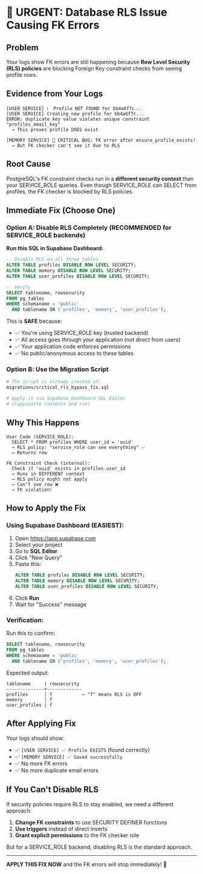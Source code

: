 # 🚨 URGENT: Database RLS Issue Causing FK Errors

## Problem
Your logs show FK errors are still happening because **Row Level Security (RLS) policies** are blocking Foreign Key constraint checks from seeing profile rows.

## Evidence from Your Logs
```
[USER SERVICE] ℹ️  Profile NOT FOUND for bb4a6f7c...
[USER SERVICE] Creating new profile for bb4a6f7c...
ERROR: duplicate key value violates unique constraint "profiles_email_key"
  → This proves profile DOES exist

[MEMORY SERVICE] 🚨 CRITICAL BUG: FK error after ensure_profile_exists!
  → But FK checker can't see it due to RLS
```

## Root Cause
PostgreSQL's FK constraint checks run in a **different security context** than your SERVICE_ROLE queries. Even though SERVICE_ROLE can SELECT from profiles, the FK checker is blocked by RLS policies.

## Immediate Fix (Choose One)

### Option A: Disable RLS Completely (RECOMMENDED for SERVICE_ROLE backends)

**Run this SQL in Supabase Dashboard:**

```sql
-- Disable RLS on all three tables
ALTER TABLE profiles DISABLE ROW LEVEL SECURITY;
ALTER TABLE memory DISABLE ROW LEVEL SECURITY;
ALTER TABLE user_profiles DISABLE ROW LEVEL SECURITY;

-- Verify
SELECT tablename, rowsecurity 
FROM pg_tables 
WHERE schemaname = 'public' 
  AND tablename IN ('profiles', 'memory', 'user_profiles');
```

This is **SAFE** because:
- ✅ You're using SERVICE_ROLE key (trusted backend)
- ✅ All access goes through your application (not direct from users)
- ✅ Your application code enforces permissions
- ✅ No public/anonymous access to these tables

### Option B: Use the Migration Script

```bash
# The script is already created at:
migrations/critical_rls_bypass_fix.sql

# Apply it via Supabase Dashboard SQL Editor
# (Copy/paste contents and run)
```

## Why This Happens

```
User Code (SERVICE_ROLE):
  SELECT * FROM profiles WHERE user_id = 'uuid'
  → RLS policy: "service_role can see everything" ✅
  → Returns row

FK Constraint Check (internal):
  Check if 'uuid' exists in profiles.user_id
  → Runs in DIFFERENT context
  → RLS policy might not apply
  → Can't see row ❌
  → FK violation!
```

## How to Apply the Fix

### Using Supabase Dashboard (EASIEST):

1. Open https://app.supabase.com
2. Select your project
3. Go to **SQL Editor**
4. Click "New Query"
5. Paste this:
   ```sql
   ALTER TABLE profiles DISABLE ROW LEVEL SECURITY;
   ALTER TABLE memory DISABLE ROW LEVEL SECURITY;
   ALTER TABLE user_profiles DISABLE ROW LEVEL SECURITY;
   ```
6. Click **Run**
7. Wait for "Success" message

### Verification:

Run this to confirm:
```sql
SELECT tablename, rowsecurity 
FROM pg_tables 
WHERE schemaname = 'public' 
  AND tablename IN ('profiles', 'memory', 'user_profiles');
```

Expected output:
```
tablename     | rowsecurity
--------------+-------------
profiles      | f           ← "f" means RLS is OFF
memory        | f
user_profiles | f
```

## After Applying Fix

Your logs should show:
- ✅ `[USER SERVICE] ✅ Profile EXISTS` (found correctly)
- ✅ `[MEMORY SERVICE] ✅ Saved successfully`
- ✅ No more FK errors
- ✅ No more duplicate email errors

## If You Can't Disable RLS

If security policies require RLS to stay enabled, we need a different approach:

1. **Change FK constraints** to use SECURITY DEFINER functions
2. **Use triggers** instead of direct inserts
3. **Grant explicit permissions** to the FK checker role

But for a SERVICE_ROLE backend, disabling RLS is the standard approach.

---

**APPLY THIS FIX NOW** and the FK errors will stop immediately! 🚀

